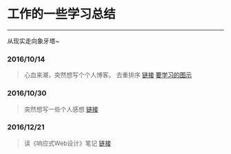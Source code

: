 # 工作的一些学习总结

------

从现实走向象牙塔~

### 2016/10/14
> 心血来潮，突然想写个个人博客。
> 去重排序
> [链接](./learn.md)
> [要学习的图示](./fe_learn.md)

### 2016/10/30
> 突然想写一些个人感想
> [链接](./think.md)

### 2016/12/21
> 读《响应式Web设计》笔记
> [链接](./web-layout.md)